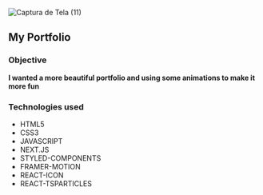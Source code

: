 ![Captura de Tela (11)](https://user-images.githubusercontent.com/79817657/172053837-8a8531ec-bcc6-4aa0-9fcd-d5ea66dd42fc.png)

## My Portfolio

### Objective

**I wanted a more beautiful portfolio and using some animations to make it more fun**

### Technologies used

* HTML5
* CSS3
* JAVASCRIPT
* NEXT.JS
* STYLED-COMPONENTS
* FRAMER-MOTION
* REACT-ICON
* REACT-TSPARTICLES
